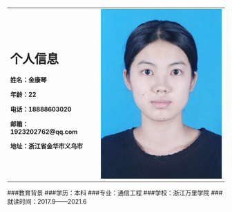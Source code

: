 <table border="0">
  <tr>
    <td width="%75">
      <h1>个人信息</h1>
<p><b>姓名：金康琴</b></p>
<p><b>年龄：22</b></p>
<p><b>电话：18888603020</b></p>
<p><b>邮箱：1923202762@qq.com</b></p>
<p><b>地址：浙江省金华市义乌市</b></p>
      </td>
   
  <td width="%25">
  <img src="/jkqjkqjkq.jpg" width="100%">
  </td>
     </tr>
   </table>
   
   
###教育背景
###学历：本科
###专业：通信工程
###学校：浙江万里学院
###就读时间：2017.9——2021.6
 

